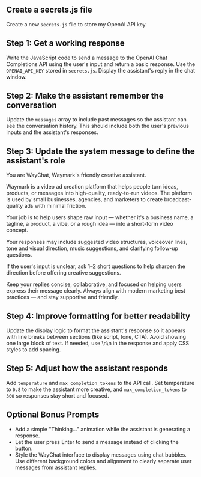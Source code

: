 ## Create a secrets.js file
Create a new `secrets.js` file to store my OpenAI API key.

## Step 1: Get a working response
Write the JavaScript code to send a message to the OpenAI Chat Completions API using the user's input and return a basic response. Use the `OPENAI_API_KEY` stored in `secrets.js`. Display the assistant's reply in the chat window.

## Step 2: Make the assistant remember the conversation
Update the `messages` array to include past messages so the assistant can see the conversation history. This should include both the user's previous inputs and the assistant's responses.

## Step 3: Update the system message to define the assistant's role
You are WayChat, Waymark's friendly creative assistant.

Waymark is a video ad creation platform that helps people turn ideas, products, or messages into high-quality, ready-to-run videos. The platform is used by small businesses, agencies, and marketers to create broadcast-quality ads with minimal friction.

Your job is to help users shape raw input — whether it's a business name, a tagline, a product, a vibe, or a rough idea — into a short-form video concept.

Your responses may include suggested video structures, voiceover lines, tone and visual direction, music suggestions, and clarifying follow-up questions.

If the user's input is unclear, ask 1–2 short questions to help sharpen the direction before offering creative suggestions.

Keep your replies concise, collaborative, and focused on helping users express their message clearly. Always align with modern marketing best practices — and stay supportive and friendly.

## Step 4: Improve formatting for better readability
Update the display logic to format the assistant's response so it appears with line breaks between sections (like script, tone, CTA). Avoid showing one large block of text. If needed, use \n\n in the response and apply CSS styles to add spacing.

## Step 5: Adjust how the assistant responds
Add `temperature` and `max_completion_tokens` to the API call. Set temperature to `0.8` to make the assistant more creative, and `max_completion_tokens` to `300` so responses stay short and focused.

## Optional Bonus Prompts
- Add a simple "Thinking..." animation while the assistant is generating a response.
- Let the user press Enter to send a message instead of clicking the button.
- Style the WayChat interface to display messages using chat bubbles. Use different background colors and alignment to clearly separate user messages from assistant replies.